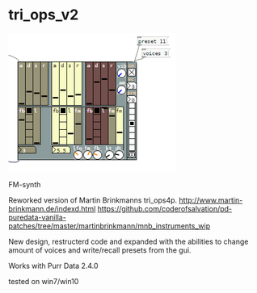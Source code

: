 # tri_ops_v2

![alt tag](tri_ops_v2.png)

FM-synth

Reworked version of Martin Brinkmanns tri_ops4p.
http://www.martin-brinkmann.de/indexd.html
https://github.com/coderofsalvation/pd-puredata-vanilla-patches/tree/master/martinbrinkmann/mnb_instruments_wip

New design, restructerd code and expanded with the abilities to change amount of voices and write/recall presets from the gui.

Works with Purr Data 2.4.0

tested on win7/win10
 





